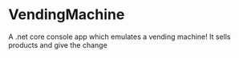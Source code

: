 # VendingMachine
A .net core console app which emulates a vending machine! It sells products and give the change
